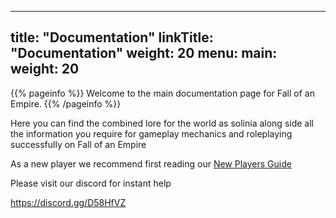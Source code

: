 
---
title: "Documentation"
linkTitle: "Documentation"
weight: 20
menu:
  main:
    weight: 20
---

{{% pageinfo %}}
Welcome to the main documentation page for Fall of an Empire.
{{% /pageinfo %}}

Here you can find the combined lore for the world as solinia along side all the information you require for gameplay mechanics and roleplaying successfully on Fall of an Empire

As a new player we recommend first reading our [New Players Guide](guides/new-player-guide)

Please visit our discord for instant help

https://discord.gg/D58HfVZ

